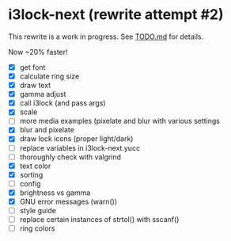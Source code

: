 # i3lock-next (rewrite attempt #2)

This rewrite is a work in progress. See [TODO.md](TODO.md) for details.

Now ~20% faster!

- [x] get font
- [x] calculate ring size
- [x] draw text
- [x] gamma adjust
- [x] call i3lock (and pass args)
- [x] scale
- [ ] more media examples (pixelate and blur with various settings
- [x] blur and pixelate
- [x] draw lock icons (proper light/dark)
- [ ] replace variables in i3lock-next.yucc
- [ ] thoroughly check with valgrind
- [x] text color
- [x] sorting
- [ ] config
- [x] brightness vs gamma
- [x] GNU error messages (warn())
- [ ] style guide
- [ ] replace certain instances of strtol() with sscanf()
- [ ] ring colors
